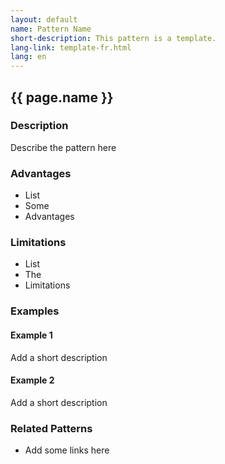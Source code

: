 ```yaml
---
layout: default
name: Pattern Name
short-description: This pattern is a template.
lang-link: template-fr.html
lang: en
---
```


<!-- IMPORTANT - Create a duplicate page for the french translation! -->

## {{ page.name }}

### Description

Describe the pattern here

### Advantages

* List
* Some
* Advantages

### Limitations

* List
* The
* Limitations

### Examples

#### Example 1

Add a short description

#### Example 2

Add a short description

### Related Patterns

* Add some links here
